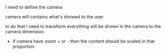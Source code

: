 I need to define the camera

camera will contains what's showed to the user

to do that I need to transform everything will be shown in the camera to the camera
dimension:
* if camera have zoom + or - then the content should be scaled in that proportion



